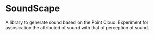 SoundScape
==========

A library to generate sound based on the Point Cloud.
Experiment for assosication the attributed of sound with that of perception of sound.

